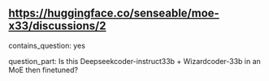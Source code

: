 ## https://huggingface.co/senseable/moe-x33/discussions/2

contains_question: yes

question_part: Is this Deepseekcoder-instruct33b + Wizardcoder-33b in an MoE then finetuned?